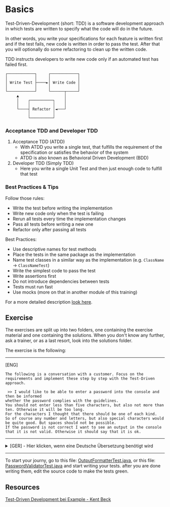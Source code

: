 # Basics

Test-Driven-Development (short: TDD) is a software development approach in which tests are written to specify what the code will do in the future.

In other words, you write your specifications for each feature is written first and if the test fails, new code is written in order to pass the test. 
After that you will optionally do some refactoring to clean up the written code.

TDD instructs developers to write new code only if an automated test has failed first.

```
┌────────────┐     ┌────────────┐
│            │     │            │
│ Write Test ├────►│ Write Code │
│            │     │            │
└────────────┘     └──────┬─────┘
     ▲                    │
     │    ┌──────────┐    │
     │    │          │    │
     └────┤ Refactor │◄───┘
          │          │
          └──────────┘
```

### Acceptance TDD and Developer TDD

1. Acceptance TDD (ATDD)
    * With ATDD you write a single test, that fulfills the requirement of the specification or satisfies the behavior of the system
    * ATDD is also known as Behavioral Driven Development (BDD)
2. Developer TDD (Simply TDD)
    * Here you write a single Unit Test and then just enough code to fulfill that test

### Best Practices & Tips

Follow those rules:

 - Write the test before writing the implementation
 - Write new code only when the test is failing
 - Rerun all tests every time the implementation changes
 - Pass all tests before writing a new one
 - Refactor only after passing all tests

Best Practices:

 - Use descriptive names for test methods
 - Place the tests in the same package as the implementation
 - Name test classes in a similar way as the implementation (e.g. `ClassName` -> `ClassNameTest`)
 - Write the simplest code to pass the test
 - Write assertions first
 - Do not introduce dependencies between tests
 - Tests must run fast
 - Use mocks (more on that in another module of this training)

For a more detailed description [look here](https://scand.com/company/blog/test-driven-development-best-practices/).

## Exercise

The exercises are split up into two folders, one containing the exercise material and one containing the solutions.
When you don't know any further, ask a trainer, or as a last resort, look into the solutions folder.

The exercise is the following:

---
[ENG]
```
The following is a conversation with a customer. Focus on the requirements and implement these step by step with the Test-Driven approach.

 >> I would like to be able to enter a password into the console and then be informed
whether the password complies with the guidelines.
You should not enter less than five characters, but also not more than ten. Otherwise it will be too long.
For the characters I thought that there should be one of each kind. 
So of course any number and letters, but also special characters would be quite good. But spaces should not be possible. 
If the password is not correct I want to see an output in the console that it is not valid. Otherwise it should say that it is ok.
```
---

<details>
  <summary>[GER] - Hier klicken, wenn eine Deutsche Übersetzung benötigt wird</summary>

  ```
  Das folgende ist ein Gespräch mit einem Kunden. Konzentriere dich auf die gestellten Anforderungen und implementiere diese Schritt für Schritt mit dem Test-Driven Ansatz.

   >> Ich möchte ein Passwort in die Konsole eingeben können und danach informiert werden, 
  ob das Passwort auch den Richtlinien entspricht.
  Es sollten schon nicht weniger als fünf Zeichen eingegeben werden, aber auch nicht mehr als zehn. Ansonsten wird das zu lang.
  Bei den Zeichen hab ich mir überlegt, dass schon von jeder Art eins dabei sein sollte. 
  Also natürlich irgend eine Zahl und Buchstaben, aber auch Sonderzeichen wären sicher ganz gut.
  Aber Leerzeichen sollen bitte nicht möglich sein. 
  Wenn das Passwort dann nicht stimmt möchte ich in der Konsole eine Ausgabe sehen, dass das nicht valide ist.
  Ansonsten soll da stehen, dass es in Ordnung ist.
  ```

</details>

--- 

To start your journy, go to this file: [OutputFormatterTest.java](exercise/src/test/java/output/OutputFormatterTest.java), 
or this file: [PasswordValidatorTest.java](exercise/src/test/java/validator/PasswordValidatorTest.java)
and start writing your tests. after you are done writing them, edit the source code to make the tests green.

## Resources

[Test-Driven Development bei Example - Kent Beck](http://94.83.148.19/L/books/Test%20Driven%20Development%20By%20Example%20-%20Kent%20Beck.pdf)
